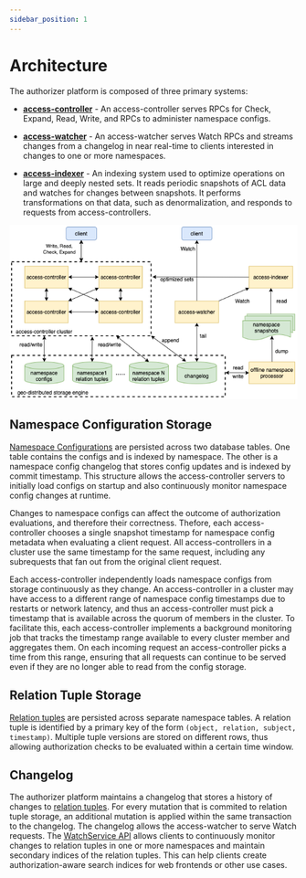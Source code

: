 ```yaml
---
sidebar_position: 1
---
```


# Architecture

The authorizer platform is composed of three primary systems:

* [__access-controller__](https://github.com/authorizer-tech/access-controller) - An access-controller serves RPCs for Check, Expand, Read, Write, and RPCs to administer namespace configs.

* [__access-watcher__](https://github.com/authorizer-tech/access-watcher) - An access-watcher serves Watch RPCs and streams changes from a changelog in near real-time to clients interested in changes to one or more namespaces.

* [__access-indexer__](https://github.com/authorizer-tech/access-indexer) - An indexing system used to optimize operations on large and deeply nested sets. It reads periodic snapshots of ACL data and watches for changes between snapshots. It performs transformations on that data, such as denormalization, and responds to requests from access-controllers.


<p align="center">
    <img src="/img/architecture.png"/>
</p>


## Namespace Configuration Storage
[Namespace Configurations](./concepts/namespaces) are persisted across two database tables. One table contains the configs and is indexed by namespace. The other is a namespace config changelog that stores config updates and is indexed by commit timestamp. This structure allows the access-controller servers to initially load configs on startup and also continuously monitor namespace config changes at runtime.

Changes to namespace configs can affect the outcome of authorization evaluations, and therefore their correctness. Thefore, each access-controller chooses a single snapshot timestamp for namespace config metadata when evaluating a client request. All access-controllers in a cluster use the same timestamp for the same request, including any subrequests that fan out from the original client request.

Each access-controller independently loads namespace configs from storage continuously as they change. An access-controller in a cluster may have access to a different range of namespace config timestamps due to restarts or network latency, and thus an access-controller must pick a timestamp that is available across the quorum of members in the cluster. To facilitate this, each access-controller implements a background monitoring job that tracks the timestamp range available to every cluster member and aggregates them. On each incoming request an access-controller picks a time from this range, ensuring that all requests can continue to be served even if they are no longer able to read from the config storage.

## Relation Tuple Storage
[Relation tuples](./concepts/relation-tuples) are persisted across separate namespace tables. A relation tuple is identified by a primary key of the form `(object, relation, subject, timestamp)`. Multiple tuple versions are stored on different rows, thus allowing authorization checks to be evaluated within a certain time window.

## Changelog
The authorizer platform maintains a changelog that stores a history of changes to [relation tuples](./concepts/relation-tuples). For every mutation that is commited to relation tuple storage, an additional mutation is applied within the same transaction to the changelog. The changelog allows the access-watcher to serve Watch requests. The [WatchService API](../api-reference/watch-service) allows clients to continuously monitor changes to relation tuples in one or more namespaces and maintain secondary indices of the relation tuples. This can help clients create authorization-aware search indices for web frontends or other use cases.
